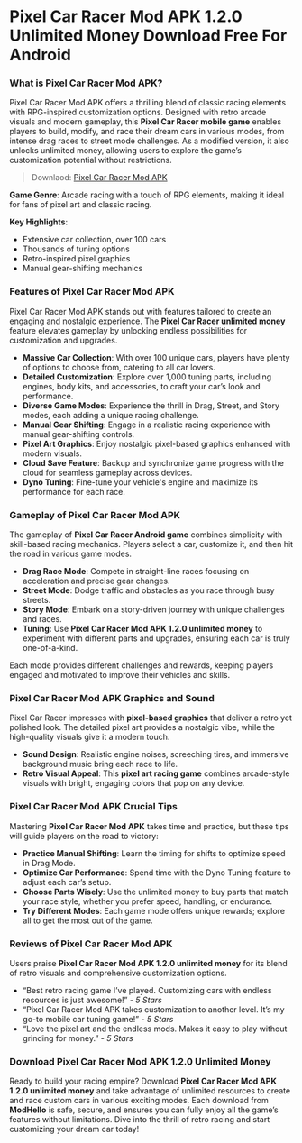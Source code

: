 # Pixel Car Racer Mod APK 1.2.0 Unlimited Money Download Free For Android

### What is Pixel Car Racer Mod APK?

Pixel Car Racer Mod APK offers a thrilling blend of classic racing elements with RPG-inspired customization options. Designed with retro arcade visuals and modern gameplay, this **Pixel Car Racer mobile game** enables players to build, modify, and race their dream cars in various modes, from intense drag races to street mode challenges. As a modified version, it also unlocks unlimited money, allowing users to explore the game’s customization potential without restrictions.

>Downlaod: [Pixel Car Racer Mod APK](https://modhello.com/pixel-car-racer/)

**Game Genre**: Arcade racing with a touch of RPG elements, making it ideal for fans of pixel art and classic racing.

**Key Highlights**:
- Extensive car collection, over 100 cars
- Thousands of tuning options
- Retro-inspired pixel graphics
- Manual gear-shifting mechanics

### Features of Pixel Car Racer Mod APK

Pixel Car Racer Mod APK stands out with features tailored to create an engaging and nostalgic experience. The **Pixel Car Racer unlimited money** feature elevates gameplay by unlocking endless possibilities for customization and upgrades.

- **Massive Car Collection**: With over 100 unique cars, players have plenty of options to choose from, catering to all car lovers.
- **Detailed Customization**: Explore over 1,000 tuning parts, including engines, body kits, and accessories, to craft your car’s look and performance.
- **Diverse Game Modes**: Experience the thrill in Drag, Street, and Story modes, each adding a unique racing challenge.
- **Manual Gear Shifting**: Engage in a realistic racing experience with manual gear-shifting controls.
- **Pixel Art Graphics**: Enjoy nostalgic pixel-based graphics enhanced with modern visuals.
- **Cloud Save Feature**: Backup and synchronize game progress with the cloud for seamless gameplay across devices.
- **Dyno Tuning**: Fine-tune your vehicle's engine and maximize its performance for each race.

### Gameplay of Pixel Car Racer Mod APK

The gameplay of **Pixel Car Racer Android game** combines simplicity with skill-based racing mechanics. Players select a car, customize it, and then hit the road in various game modes.

- **Drag Race Mode**: Compete in straight-line races focusing on acceleration and precise gear changes.
- **Street Mode**: Dodge traffic and obstacles as you race through busy streets.
- **Story Mode**: Embark on a story-driven journey with unique challenges and races.
- **Tuning**: Use **Pixel Car Racer Mod APK 1.2.0 unlimited money** to experiment with different parts and upgrades, ensuring each car is truly one-of-a-kind.

Each mode provides different challenges and rewards, keeping players engaged and motivated to improve their vehicles and skills.

### Pixel Car Racer Mod APK Graphics and Sound

Pixel Car Racer impresses with **pixel-based graphics** that deliver a retro yet polished look. The detailed pixel art provides a nostalgic vibe, while the high-quality visuals give it a modern touch. 

- **Sound Design**: Realistic engine noises, screeching tires, and immersive background music bring each race to life.
- **Retro Visual Appeal**: This **pixel art racing game** combines arcade-style visuals with bright, engaging colors that pop on any device.

### Pixel Car Racer Mod APK Crucial Tips

Mastering **Pixel Car Racer Mod APK** takes time and practice, but these tips will guide players on the road to victory:

- **Practice Manual Shifting**: Learn the timing for shifts to optimize speed in Drag Mode.
- **Optimize Car Performance**: Spend time with the Dyno Tuning feature to adjust each car’s setup.
- **Choose Parts Wisely**: Use the unlimited money to buy parts that match your race style, whether you prefer speed, handling, or endurance.
- **Try Different Modes**: Each game mode offers unique rewards; explore all to get the most out of the game.

### Reviews of Pixel Car Racer Mod APK

Users praise **Pixel Car Racer Mod APK 1.2.0 unlimited money** for its blend of retro visuals and comprehensive customization options. 

- “Best retro racing game I’ve played. Customizing cars with endless resources is just awesome!” - *5 Stars*
- “Pixel Car Racer Mod APK takes customization to another level. It’s my go-to mobile car tuning game!” - *5 Stars*
- “Love the pixel art and the endless mods. Makes it easy to play without grinding for money.” - *5 Stars*

### Download Pixel Car Racer Mod APK 1.2.0 Unlimited Money

Ready to build your racing empire? Download **Pixel Car Racer Mod APK 1.2.0 unlimited money** and take advantage of unlimited resources to create and race custom cars in various exciting modes. Each download from **ModHello** is safe, secure, and ensures you can fully enjoy all the game’s features without limitations. Dive into the thrill of retro racing and start customizing your dream car today!
